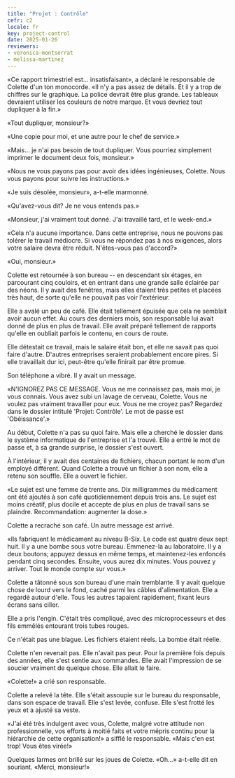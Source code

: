 ```yaml
---
title: "Projet : Contrôle"
cefr: c2
locale: fr
key: project-control
date: 2025-01-26
reviewers:
- veronica-montserrat
- melissa-martinez
---
```


«Ce rapport trimestriel est... insatisfaisant», a déclaré le responsable de Colette d'un ton monocorde. «Il n'y a pas assez de détails. Et il y a trop de chiffres sur le graphique. La police devrait être plus grande. Les tableaux devraient utiliser les couleurs de notre marque. Et vous devriez tout dupliquer à la fin.»

«Tout dupliquer, monsieur?»

«Une copie pour moi, et une autre pour le chef de service.»

«Mais... je n'ai pas besoin de tout dupliquer. Vous pourriez simplement imprimer le document deux fois, monsieur.»

«Nous ne vous payons pas pour avoir des idées ingénieuses, Colette. Nous vous payons pour suivre les instructions.»

«Je suis désolée, monsieur», a-t-elle marmonné.

«Qu'avez-vous dit? Je ne vous entends pas.»

«Monsieur, j'ai vraiment tout donné. J'ai travaillé tard, et le week-end.»

«Cela n'a aucune importance. Dans cette entreprise, nous ne pouvons pas tolérer le travail médiocre. Si vous ne répondez pas à nos exigences, alors votre salaire devra être réduit. N'êtes-vous pas d'accord?»

«Oui, monsieur.»

Colette est retournée à son bureau -- en descendant six étages, en parcourant cinq couloirs, et en entrant dans une grande salle éclairée par des néons. Il y avait des fenêtres, mais elles étaient très petites et placées très haut, de sorte qu'elle ne pouvait pas voir l'extérieur.

Elle a avalé un peu de café. Elle était tellement épuisée que cela ne semblait avoir aucun effet. Au cours des derniers mois, son responsable lui avait donné de plus en plus de travail. Elle avait préparé tellement de rapports qu'elle en oubliait parfois le contenu, en cours de route.

Elle détestait ce travail, mais le salaire était bon, et elle ne savait pas quoi faire d'autre. D'autres entreprises seraient probablement encore pires. Si elle travaillait dur ici, peut-être qu'elle finirait par être promue.

Son téléphone a vibré. Il y avait un message.

«N'IGNOREZ PAS CE MESSAGE. Vous ne me connaissez pas, mais moi, je vous connais. Vous avez subi un lavage de cerveau, Colette. Vous ne voulez pas vraiment travailler pour eux. Vous ne me croyez pas? Regardez dans le dossier intitulé 'Projet: Contrôle'. Le mot de passe est 'Obéissance'.»

Au début, Colette n'a pas su quoi faire. Mais elle a cherché le dossier dans le système informatique de l'entreprise et l'a trouvé. Elle a entré le mot de passe et, à sa grande surprise, le dossier s'est ouvert.

À l'intérieur, il y avait des centaines de fichiers, chacun portant le nom d'un employé différent. Quand Colette a trouvé un fichier à son nom, elle a retenu son souffle. Elle a ouvert le fichier.

«Le sujet est une femme de trente ans. Dix milligrammes du médicament ont été ajoutés à son café quotidiennement depuis trois ans. Le sujet est moins créatif, plus docile et accepte de plus en plus de travail sans se plaindre. Recommandation: augmenter la dose.»

Colette a recraché son café. Un autre message est arrivé.

«Ils fabriquent le médicament au niveau B-Six. Le code est quatre deux sept huit. Il y a une bombe sous votre bureau. Emmenez-la au laboratoire. Il y a deux boutons; appuyez dessus en même temps, et maintenez-les enfoncés pendant cinq secondes. Ensuite, vous aurez dix minutes. Vous pouvez y arriver. Tout le monde compte sur vous.»

Colette a tâtonné sous son bureau d'une main tremblante. Il y avait quelque chose de lourd vers le fond, caché parmi les câbles d'alimentation. Elle a regardé autour d'elle. Tous les autres tapaient rapidement, fixant leurs écrans sans ciller.

Elle a pris l'engin. C'était très compliqué, avec des microprocesseurs et des fils emmêlés entourant trois tubes rouges.

Ce n'était pas une blague. Les fichiers étaient réels. La bombe était réelle.

Colette n'en revenait pas. Elle n'avait pas peur. Pour la première fois depuis des années, elle s'est sentie aux commandes. Elle avait l'impression de se soucier vraiment de quelque chose. Elle allait le faire.

«Colette!» a crié son responsable.

Colette a relevé la tête. Elle s'était assoupie sur le bureau du responsable, dans son espace de travail. Elle s'est levée, confuse. Elle s'est frotté les yeux et a ajusté sa veste.

«J'ai été très indulgent avec vous, Colette, malgré votre attitude non professionnelle, vos efforts à moitié faits et votre mépris continu pour la hiérarchie de cette organisation!» a sifflé le responsable. «Mais c'en est trop! Vous êtes virée!»

Quelques larmes ont brillé sur les joues de Colette. «Oh...» a-t-elle dit en souriant. «Merci, monsieur!»